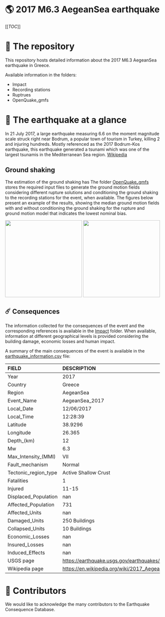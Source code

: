 # 🌎 2017 M6.3 AegeanSea earthquake
[[_TOC_]]

# 📂 The repository  

This repository hosts detailed information about the 2017 M6.3 AegeanSea earthquake in Greece.

Available information in the folders:

- Impact
- Recording stations
- Ruptrues
- OpenQuake_gmfs 


# 🚀 The earthquake at a glance 

In 21 July 2017, a large earthquake measuring 6.6 on the moment magnitude scale struck right near Bodrum, a popular town of tourism in Turkey, killing 2 and injuring hundreds. Mostly referenced as the 2017 Bodrum-Kos earthquake, this earthquake generated a tsunami which was one of the largest tsunamis in the Mediterranean Sea region.
[Wikipedia](https://en.wikipedia.org/wiki/2017_Aegean_Sea_earthquake)



## Ground shaking

The estimation of the ground shaking has The folder [OpenQuake_gmfs](./OpenQuake_gmfs/) stores the required input files to generate the ground motion fields considering different rupture solutions and conditioning the ground shaking to the recording stations for the event, when available. The figures below present an example of the results, showing the median ground motion fields with and without conditioning the ground shaking for the rupture and ground motion model that indicates the lowest nominal bias.

<img src="./OpenQuake_gmfs/median_gmf_stations_none.png" height="250">
<img src="./OpenQuake_gmfs/median_gmf_stations_seismic.png" height="250">

## ☄️ Consequences

The information collected for the consequences of the event and the corresponding references is available in the [Impact](./Impact) folder. When available, information at different geographical levels is provided considering the building damage, economic losses and human impact.

A summary of the main consequences of the event is available in the [earthquake_information.csv](./earthquake_information.csv) file:

| FIELD                | DESCRIPTION                                                            |
|:---------------------|:-----------------------------------------------------------------------|
| Year                 | 2017                                                                   |
| Country              | Greece                                                                 |
| Region               | AegeanSea                                                              |
| Event_Name           | AegeanSea_2017                                                         |
| Local_Date           | 12/06/2017                                                             |
| Local_Time           | 12:28:39                                                               |
| Latitude             | 38.9296                                                                |
| Longitude            | 26.365                                                                 |
| Depth_(km)           | 12                                                                     |
| Mw                   | 6.3                                                                    |
| Max_Intensity_(MMI)  | VII                                                                    |
| Fault_mechanism      | Normal                                                                 |
| Tectonic_region_type | Active Shallow Crust                                                   |
| Fatalities           | 1                                                                      |
| Injured              | 11-15                                                                  |
| Displaced_Population | nan                                                                    |
| Affected_Population  | 731                                                                    |
| Affected_Units       | nan                                                                    |
| Damaged_Units        | 250 Buildings                                                          |
| Collapsed_Units      | 10 Buildings                                                           |
| Economic_Losses      | nan                                                                    |
| Insured_Losses       | nan                                                                    |
| Induced_Effects      | nan                                                                    |
| USGS page            | https://earthquake.usgs.gov/earthquakes/eventpage/us20009ly0/executive |
| Wikipedia page       | https://en.wikipedia.org/wiki/2017_Aegean_Sea_earthquake               |


# 🌟 Contributors 

We would like to acknowledge the many contributors to the Earthquake Consequence Database.
